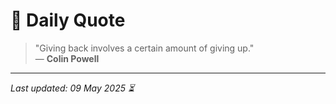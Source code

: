 # 📜 Daily Quote

> "Giving back involves a certain amount of giving up."  
> — **Colin Powell**

---

_Last updated: 09 May 2025 ⏳_
